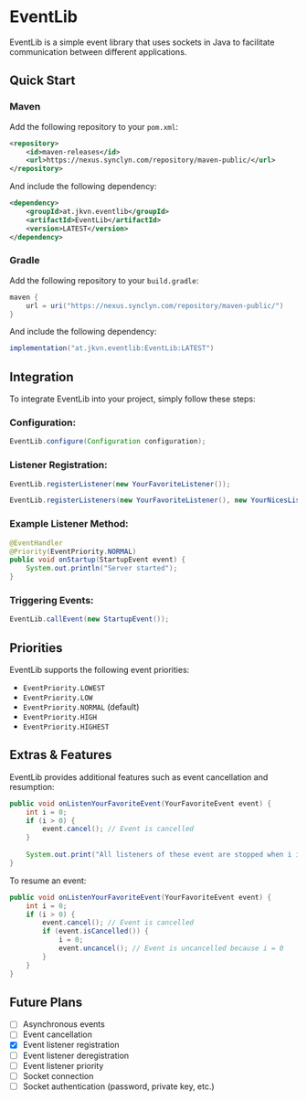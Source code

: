 # EventLib

EventLib is a simple event library that uses sockets in Java to facilitate communication between different applications.

## Quick Start

### Maven

Add the following repository to your `pom.xml`:

```xml
<repository>
    <id>maven-releases</id>
    <url>https://nexus.synclyn.com/repository/maven-public/</url>
</repository>
```

And include the following dependency:

```xml
<dependency>
    <groupId>at.jkvn.eventlib</groupId>
    <artifactId>EventLib</artifactId>
    <version>LATEST</version>
</dependency>
```

### Gradle

Add the following repository to your `build.gradle`:

```groovy
maven {
    url = uri("https://nexus.synclyn.com/repository/maven-public/")
}
```

And include the following dependency:

```groovy
implementation("at.jkvn.eventlib:EventLib:LATEST")
```

## Integration

To integrate EventLib into your project, simply follow these steps:

### Configuration:

```java
EventLib.configure(Configuration configuration);
```

### Listener Registration:

```java
EventLib.registerListener(new YourFavoriteListener());

EventLib.registerListeners(new YourFavoriteListener(), new YourNicesListener());
```

### Example Listener Method:

```java
@EventHandler
@Priority(EventPriority.NORMAL)
public void onStartup(StartupEvent event) {
    System.out.println("Server started");
}
```

### Triggering Events:

```java
EventLib.callEvent(new StartupEvent());
```

## Priorities

EventLib supports the following event priorities:

- `EventPriority.LOWEST`
- `EventPriority.LOW`
- `EventPriority.NORMAL` (default)
- `EventPriority.HIGH`
- `EventPriority.HIGHEST`

## Extras & Features

EventLib provides additional features such as event cancellation and resumption:

```java
public void onListenYourFavoriteEvent(YourFavoriteEvent event) {
    int i = 0;
    if (i > 0) {
        event.cancel(); // Event is cancelled
    }
    
    System.out.print("All listeners of these event are stopped when i is bigger as 0");
}
```

To resume an event:

```java
public void onListenYourFavoriteEvent(YourFavoriteEvent event) {
    int i = 0;
    if (i > 0) {
        event.cancel(); // Event is cancelled
        if (event.isCancelled()) {
            i = 0;
            event.uncancel(); // Event is uncancelled because i = 0
        }
    }
}
```

## Future Plans

- [ ] Asynchronous events
- [ ] Event cancellation
- [x] Event listener registration
- [ ] Event listener deregistration
- [ ] Event listener priority
- [ ] Socket connection
- [ ] Socket authentication (password, private key, etc.)